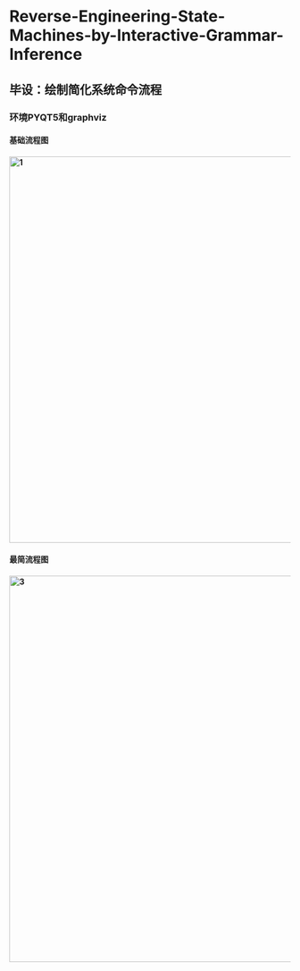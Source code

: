 # Reverse-Engineering-State-Machines-by-Interactive-Grammar-Inference
## 毕设：绘制简化系统命令流程
### 环境PYQT5和graphviz
#### 基础流程图
#### <img width="692" alt="1" src="https://user-images.githubusercontent.com/92088433/216587302-9a8b257b-1068-4b43-88d8-99985d6f6140.png">
#### 最简流程图
#### <img width="692" alt="3" src="https://user-images.githubusercontent.com/92088433/216587489-c47d39c2-ef1d-4666-b1c8-f9cf9d583c2d.png">


